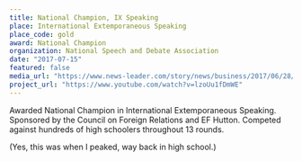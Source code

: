 ```yaml
---
title: National Champion, IX Speaking
place: International Extemporaneous Speaking
place_code: gold
award: National Champion
organization: National Speech and Debate Association
date: "2017-07-15"
featured: false
media_url: "https://www.news-leader.com/story/news/business/2017/06/28/kickapoo-high-school-senior-earns-accolades-national-speech-and-debate-tournament/435570001/"
project_url: "https://www.youtube.com/watch?v=lzoUu1fDmWE"
---
```


Awarded National Champion in International Extemporaneous Speaking. Sponsored by the Council on Foreign Relations and EF Hutton. Competed against hundreds of high schoolers throughout 13 rounds.

(Yes, this was when I peaked, way back in high school.)
